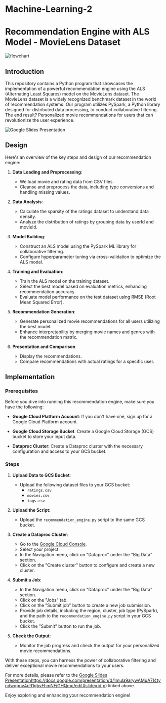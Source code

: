 # Machine-Learning-2

# Recommendation Engine with ALS Model - MovieLens Dataset

![flowchart](https://github.com/franketang/Machine-Learning-2/assets/29631514/864dd113-8395-4e97-bdc3-fa7e05ea07bf)


## Introduction

This repository contains a Python program that showcases the implementation of a powerful recommendation engine using the ALS (Alternating Least Squares) model on the MovieLens dataset. The MovieLens dataset is a widely recognized benchmark dataset in the world of recommendation systems. Our program utilizes PySpark, a Python library designed for distributed data processing, to conduct collaborative filtering. The end result? Personalized movie recommendations for users that can revolutionize the user experience.

![Google Slides Presentation](https://docs.google.com/presentation/d/1mula9arywAMuA7I4tyndwqpnv4cR1gbvFhmNFjGHQmo/edit#slide=id.p)

## Design

Here's an overview of the key steps and design of our recommendation engine:

1. **Data Loading and Preprocessing**:
   - We load movie and rating data from CSV files.
   - Cleanse and preprocess the data, including type conversions and handling missing values.

2. **Data Analysis**:
   - Calculate the sparsity of the ratings dataset to understand data density.
   - Analyze the distribution of ratings by grouping data by userId and movieId.

3. **Model Building**:
   - Construct an ALS model using the PySpark ML library for collaborative filtering.
   - Configure hyperparameter tuning via cross-validation to optimize the ALS model.

4. **Training and Evaluation**:
   - Train the ALS model on the training dataset.
   - Select the best model based on evaluation metrics, enhancing recommendation accuracy.
   - Evaluate model performance on the test dataset using RMSE (Root Mean Squared Error).

5. **Recommendation Generation**:
   - Generate personalized movie recommendations for all users utilizing the best model.
   - Enhance interpretability by merging movie names and genres with the recommendation matrix.

6. **Presentation and Comparison**:
   - Display the recommendations.
   - Compare recommendations with actual ratings for a specific user.

## Implementation

### Prerequisites

Before you dive into running this recommendation engine, make sure you have the following:

- **Google Cloud Platform Account**: If you don't have one, sign up for a Google Cloud Platform account.

- **Google Cloud Storage Bucket**: Create a Google Cloud Storage (GCS) bucket to store your input data.

- **Dataproc Cluster**: Create a Dataproc cluster with the necessary configuration and access to your GCS bucket.

### Steps

1. **Upload Data to GCS Bucket**:
   - Upload the following dataset files to your GCS bucket:
     - `ratings.csv`
     - `movies.csv`
     - `tags.csv`

2. **Upload the Script**:
   - Upload the `recommendation_engine.py` script to the same GCS bucket.

3. **Create a Dataproc Cluster**:
   - Go to the [Google Cloud Console](https://console.cloud.google.com).
   - Select your project.
   - In the Navigation menu, click on "Dataproc" under the "Big Data" section.
   - Click on the "Create cluster" button to configure and create a new cluster.

4. **Submit a Job**:
   - In the Navigation menu, click on "Dataproc" under the "Big Data" section.
   - Click on the "Jobs" tab.
   - Click on the "Submit job" button to create a new job submission.
   - Provide job details, including the region, cluster, job type (PySpark), and the path to the `recommendation_engine.py` script in your GCS bucket.
   - Click the "Submit" button to run the job.

5. **Check the Output**:
   - Monitor the job progress and check the output for your personalized movie recommendations.

With these steps, you can harness the power of collaborative filtering and deliver exceptional movie recommendations to your users.

For more details, please refer to the [Google Slides Presentation](https://docs.google.com/presentation/d/1mula9arywAMuA7I4tyndwqpnv4cR1gbvFhmNFjGHQmo/edit#slide=id.p)https://docs.google.com/presentation/d/1mula9arywAMuA7I4tyndwqpnv4cR1gbvFhmNFjGHQmo/edit#slide=id.p) linked above.

Enjoy exploring and enhancing your recommendation engine!
